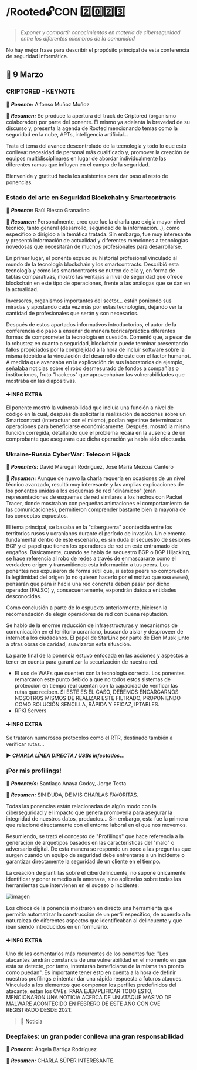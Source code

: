 # /Rooted:unlock:CON :two::zero::two::three:
> *Exponer y compartir conocimientos en materia de ciberseguridad entre los diferentes miembros de la comunidad*

No hay mejor frase para describir el propósito principal de esta conferencia de seguridad informática.

## :date: 9 Marzo

### CRIPTORED - KEYNOTE
:man: ***Ponente:*** Alfonso Muñoz Muñoz

:page_facing_up: ***Resumen:*** Se produce la apertura del track de Criptored (organismo colaborador) por parte del ponente. El mismo ya adelanta la brevedad de su discurso y, presenta la agenda de Rooted mencionando temas como la seguridad en la nube, APTs, inteligencia artificial...

Trata el tema del avance descontrolado de la tecnología y todo lo que esto conlleva: necesidad de personal más cualificado y, promover la creación de equipos multidisciplinares en lugar de abordar individualmente las diferentes ramas que influyen en el campo de la seguridad.

Bienvenida y gratitud hacia los asistentes para dar paso al resto de ponencias.

### Estado del arte en Seguridad Blockchain y Smartcontracts
:man: ***Ponente:*** Raúl Riesco Granadino

:page_facing_up: ***Resumen:*** Personalmente, creo que fue la charla que exigía mayor nivel técnico, tanto general (desarrollo, seguridad de la información...), como específico o dirigido a la temática tratada. Sin embargo, fue muy interesante y presentó información de actualidad y diferentes menciones a tecnologías novedosas que necesitarán de muchos profesionales para desarrollarse.

En primer lugar, el ponente expuso su historial profesional vinculado al mundo de la tecnología blockchain y los smartcontracts. Describió esta tecnología y cómo los smartcontracts se nutren de ella y, en forma de tablas comparativas, mostró las ventajas a nivel de seguridad que ofrece blockchain en este tipo de operaciones, frente a las análogas que se dan en la actualidad.

Inversores, organismos importantes del sector... están poniendo sus miradas y apostando cada vez más por estas tecnologías, dejando ver la cantidad de profesionales que serán y son necesarios.

Después de estos apartados informativos introductorios, el autor de la conferencia dio paso a enseñar de manera teórica/práctica diferentes formas de comprometer la tecnología en cuestión. Comentó que, a pesar de la robustez en cuanto a seguridad, blockchain puede terminar presentando fallos propiciados por la complejidad a la hora de incluir software sobre la misma (debido a la vinculación del desarrollo de este con el factor humano). A medida que avanzaba en la explicación de sus laboratorios de ejemplo, señalaba noticias sobre el robo desmesurado de fondos a compañías o instituciones, fruto "hackeos" que aprovechaban las vulnerabilidades que mostraba en las diapositivas.

#### :heavy_plus_sign: INFO EXTRA
El ponente mostró la vulnerabilidad que incluía una función a nivel de código en la cual, después de solicitar la realización de acciones sobre un Smartcontract (interactuar con el mismo), podían repetirse determinadas operaciones para beneficiarse económicamente. Después, mostró la misma función corregida, detallando que el problema recaía en la ausencia de un comprobante que asegurara que dicha operación ya había sido efectuada.

### Ukraine-Russia CyberWar: Telecom Hijack
:man: ***Ponente/s:*** David Marugán Rodríguez, José María Mezcua Cantero

:page_facing_up: ***Resumen:*** Aunque de nuevo la charla requería en ocasiones de un nivel técnico avanzado, resultó muy interesante y las amplias explicaciones de los ponentes unidas a los esquemas de red "dinámicos" (eran representaciones de esquemas de red similares a los hechos con Packet Tracer, donde mostraban con pequeñas animaciones el comportamiento de las comunicaciones), permitieron comprender bastante bien la mayoría de los conceptos expuestos.

El tema principal, se basaba en la "ciberguerra" acontecida entre los territorios rusos y ucranianos durante el período de invasión. Un elemento fundamental dentro de este escenario, es sin duda el secuestro de sesiones BGP y el papel que tienen los operadores de red en este entramado de engaños. Básicamente, cuando se habla de secuestro BGP o BGP Hijacking, se hace referencia al robo de redes a través de enmascararte como el verdadero origen y transmitiendo esta información a tus peers. Los ponentes nos expusieron de forma sútil que, si estos peers no comprueban la legitimidad del origen (o no quieren hacerlo por el motivo que sea :dollar::dollar::dollar:), pensarán que para ir hacia una red concreta deben pasar por dicho operador (FALSO) y, consecuentemente, expondrán datos a entidades desconocidas.

Como conclusión a parte de lo espuexto anteriormente, hicieron la recomendación de elegir operadores de red con buena reputación.

Se habló de la enorme reducción de infraestructuras y mecanismos de comunicación en el territorio ucraniano, buscando aislar y desproveer de internet a los ciudadanos. El papel de StarLink por parte de Elon Musk junto a otras obras de caridad, suavizaron esta situación.

La parte final de la ponencia estuvo enfocada en las acciones y aspectos a tener en cuenta para garantizar la securización de nuestra red. 
- El uso de WAFs que cuenten con la tecnología correcta. Los ponentes remarcaron este punto debido a que no todos estos sistemas de protección en tiempo real cuentan con la capacidad de verificar las rutas que reciben. SI ESTE ES EL CASO, DEBEMOS ENCARGARNOS NOSOTROS MISMOS DE REALIZAR ESTE FILTRADO, PROPONIENDO COMO SOLUCIÓN SENCILLA, RÁPIDA Y EFICAZ, IPTABLES.
- RPKI Servers

#### :heavy_plus_sign: INFO EXTRA
Se trataron numerosos protocolos como el RTR, destinado también a verificar rutas...

:arrow_forward: ***CHARLA LÍNEA DIRECTA / USBs infectados...***

### ¡Por mis profilings!
:man: ***Ponente/s:*** Santiago Anaya Godoy, Jorge Testa

:page_facing_up: ***Resumen:*** SIN DUDA, DE MIS CHARLAS FAVORITAS.

Todas las ponencias están relacionadas de algún modo con la ciberseguridad y el impacto que genera promoverla para asegurar la integridad de nuestros datos, productos... Sin embargo, esta fue la primera que relacioné directamente con el entorno laboral en el que nos movemos.

Resumiendo, se trató el concepto de "Profilings" que hace referencia a la generación de arquetipos basados en las características del "malo" o adversario digital. De esta manera se responde un poco a las preguntas que surgen cuando un equipo de seguridad debe enfrentarse a un incidente o garantizar directamente la seguridad de un cliente en el tiempo. 

La creación de plantillas sobre el ciberdelincuente, no supone únicamente identificar y poner remedio a la amenaza, sino aplicarlas sobre todas las herramientas que intervienen en el suceso o incidente:

![imagen](https://user-images.githubusercontent.com/109788768/224569188-aefd20c6-0ee7-465e-9e8f-c9f07ba1424f.png)

Los chicos de la ponencia mostraron en directo una herramienta que permitía automatizar la construcción de un perfil específico, de acuerdo a la naturaleza de diferentes aspectos que identificaban al delincuente y que iban siendo introducidos en un formulario.

#### :heavy_plus_sign: INFO EXTRA
Uno de los comentarios más recurrentes de los ponentes fue: "Los atacantes tendrán constancia de una vulnerabilidad en el momento en que esta se detecte, por tanto, intentarán beneficiarse de la misma tan pronto como puedan". Es importante tener esto en cuenta a la hora de definir nuestros profilings e intentar dar una rápida respuesta a futuros ataques.
Vinculado a los elementos que componen los perfiles predefinidos del atacante, están los CVEs. PARA EJEMPLIFICAR TODO ESTO, MENCIONARON UNA NOTICIA ACERCA DE UN ATAQUE MASIVO DE MALWARE ACONTECIDO EN FEBRERO DE ESTE AÑO CON CVE REGISTRADO DESDE 2021:
> :link: [Noticia](https://cso.computerworld.es/cibercrimen/ataque-masivo-de-ransomware-contra-servidores-vmware-esxi-en-todo-el-mundo)

### Deepfakes: un gran poder conlleva una gran responsabilidad
:woman: ***Ponente:*** Ángela Barriga Rodríguez

:page_facing_up: ***Resumen:*** CHARLA SÚPER INTERESANTE.

